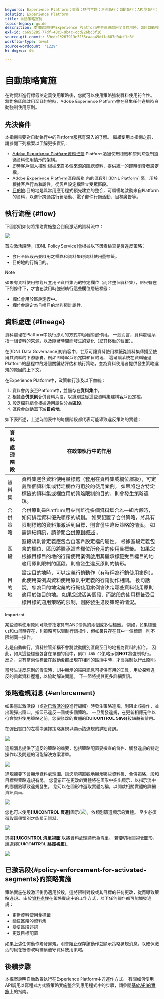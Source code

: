 ```yaml
---
keywords: Experience Platform；首頁；熱門主題；原則執行；自動執行；API型執行；資料控管
solution: Experience Platform
title: 自動策略實施
topic-legacy: guide
description: 本檔案說明在Experience Platform中將區段啟用至目的地時，如何自動強制執行資料使用原則。
exl-id: c6695285-77df-48c3-9b4c-ccd226bc3f16
source-git-commit: 59edc19267913e5156caaa49d01a687d04cf1c6f
workflow-type: tm+mt
source-wordcount: '1229'
ht-degree: 0%

---
```


# 自動策略實施

在對資料進行標籤並定義使用策略後，您就可以使用策略強制資料使用符合性。 將對象區段啟用至目的地時，Adobe Experience Platform會在發生任何違規時自動強制使用原則。

## 先決條件

本指南需要對自動執行中的Platform服務有深入的了解。 繼續使用本指南之前，請參閱下列檔案以了解更多資訊：

* [Adobe Experience Platform資料控管](../home.md):Platform透過使用標籤和原則來強制遵循資料使用情形的架構。
* [即時客戶個人檔案](../../profile/home.md):根據來自多個來源的匯總資料，提供統一的即時消費者設定檔。
* [Adobe Experience Platform區段服務](../../segmentation/home.md):內的區段引 [!DNL Platform] 擎，用於根據客戶行為和屬性，從客戶設定檔建立受眾區段。
* [目的地](../../destinations/home.md):目的地是與常用應用程式預先建立的整合，可順暢地啟動來自Platform的資料，以進行跨通路行銷活動、電子郵件行銷活動、目標廣告等。

## 執行流程 {#flow}

下圖說明如何將策略實施整合到段激活的資料流中：

![](../images/enforcement/enforcement-flow.png)

首次激活段時，[!DNL Policy Service]會根據以下因素檢查是否違反策略：

* 套用至區段內要啟用之欄位和資料集的資料使用量標籤。
* 目的地的行銷目的。

>[!NOTE]
>
>如果有資料使用標籤只套用至資料集內的特定欄位（而非整個資料集），則只有在下列條件下，才會在啟用時強制執行這些欄位層級標籤：
>
>* 欄位會用於區段定義中。
>* 欄位會設定為目標目的地的預計屬性。


## 資料處理 {#lineage}

資料處理在Platform中執行原則的方式中起著關鍵作用。 一般而言，資料處理系指一組資料的來源，以及隨著時間而發生的變化（或其移動的位置）。

在[!DNL Data Governance]的內容中，世系可讓資料使用標籤從資料集傳播至使用其資料的下游服務，例如即時客戶設定檔和目的地。 這可讓系統在資料通過Platform的歷程中的幾個關鍵點評估和執行策略，並為資料使用者提供發生策略違規的原因的上下文。

在Experience Platform中，政策執行涉及以下血統：

1. 資料會內嵌至Platform中，並儲存在&#x200B;**資料集**&#x200B;中。
1. 根據&#x200B;**合併原則**&#x200B;合併資料片段，以識別並從這些資料集建構客戶設定檔。
1. 設定檔群組會根據通用屬性分為&#x200B;**區段**。
1. 區段會啟動至下游&#x200B;**目的地**。

如下表所述，上述時間表中的每個階段都代表可能導致違反策略的實體：

| 資料處理階段 | 在政策執行中的作用 |
| --- | --- |
| 資料集 | 資料集包含資料使用量標籤（套用在資料集或欄位層級），可定義整個資料集或特定欄位可用於的使用案例。 如果將包含特定標籤的資料集或欄位用於策略限制的目的，則會發生策略違規。 |
| 合併策略 | 合併原則是Platform用來判斷從多個資料集合為一組片段時，如何排定資料優先順序的規則。 如果配置了合併策略，將具有限制標籤的資料集激活到目標，則會發生違反策略的情況。 如需詳細資訊，請參閱[合併原則概述](../../profile/merge-policies/overview.md) 。 |
| 區段 | 區段規則會定義應包含自客戶設定檔的屬性。 根據區段定義包含的欄位，區段將繼承這些欄位所套用的使用量標籤。 如果您根據目標目的地的行銷使用案例啟用其繼承標籤受目標目的地適用原則限制的區段，則會發生違反原則的情形。 |
| 目的地 | 設定目的地時，可以定義行銷動作（有時稱為行銷使用案例）。 此使用案例與資料使用原則中定義的行銷動作相關。 換句話說，您為目的地定義的行銷使用案例會決定哪些資料使用原則適用於該目的地。 如果您激活某個段，而該段的使用標籤受目標目標的適用策略的限制，則將發生違反策略的情況。 |

>[!IMPORTANT]
>
>某些資料使用原則可能會指定具有AND關係的兩個或多個標籤。 例如，如果標籤`C1`和`C2`同時存在，則策略可以限制行銷操作，但如果只存在其中一個標籤，則不限制同一操作。
>
>若是自動執行，資料控管架構不會將啟動個別區段至目的地視為資料的組合。 因此，如果這些標籤包含在單獨的段中，則`C1 AND C2`策略示例&#x200B;**NOT**&#x200B;將強制執行。 反之，只有當兩個標籤在啟動後都出現在相同的區段中時，才會強制執行此原則。

當發生違反原則的情況時，UI中顯示的結果訊息可提供有用的工具，用於探索違反的貢獻資料歷程，以協助解決問題。 下一節將提供更多詳細資訊。

## 策略違規消息 {#enforcement}

如果嘗試激活段（或[對已激活的段](#policy-enforcement-for-activated-segments)進行編輯）時發生策略違規，則阻止該操作，並出現彈出窗口，指示已違反一個或多個策略。 一旦觸發違規，在更新相應元件以符合資料使用策略之前，您要修改的實體的&#x200B;**[!UICONTROL Save]**&#x200B;按鈕將被禁用。

在彈出窗口的左欄中選擇策略違規以顯示該違規的詳細資訊。

![](../images/enforcement/violation-policy-select.png)

違規消息提供了違反的策略的摘要，包括策略配置要檢查的條件、觸發違規的特定操作以及問題的可能解決方案清單。

![](../images/enforcement/violation-summary.png)

違規摘要下會顯示資料處理圖，讓您能夠直觀地顯示哪些資料集、合併策略、段和目標與策略違規有關。 您當前正在更改的實體將在圖形中突出顯示，以指示流中的哪個點導致違規發生。 您可以在圖形中選取實體名稱，以開啟相關實體的詳細資訊頁面。

![](../images/enforcement/data-lineage.png)

您也可以使用&#x200B;**[!UICONTROL 篩選]**&#x200B;圖示(![](../images/enforcement/filter.png))，依類別篩選顯示的實體。 至少必須選取兩個類別才能顯示資料。

![](../images/enforcement/lineage-filter.png)

選擇&#x200B;**[!UICONTROL 清單視圖]**&#x200B;以將資料處理顯示為清單。 若要切換回視覺圖形，請選擇&#x200B;**[!UICONTROL 路徑視圖]**。

![](../images/enforcement/list-view.png)

## 已激活段{#policy-enforcement-for-activated-segments}的策略實施

策略實施在段激活後仍適用於段，這將限制對段或其目標的任何更改，從而導致策略違規。 由於[資料處理](#lineage)在策略實施中的工作方式，以下任何操作都可能觸發違規：

* 更新資料使用量標籤
* 變更區段的資料集
* 變更區段述詞
* 更改目標配置

如果上述任何動作觸發違規，則會阻止保存該動作並顯示策略違規消息，以確保激活的段在被修改時繼續遵守資料使用策略。

## 後續步驟

本檔案說明自動政策執行在Experience Platform中的運作方式。 有關如何使用API調用以寫程式方式將策略實施整合到應用程式中的步驟，請參閱[基於API的實施](./api-enforcement.md)上的指南。
